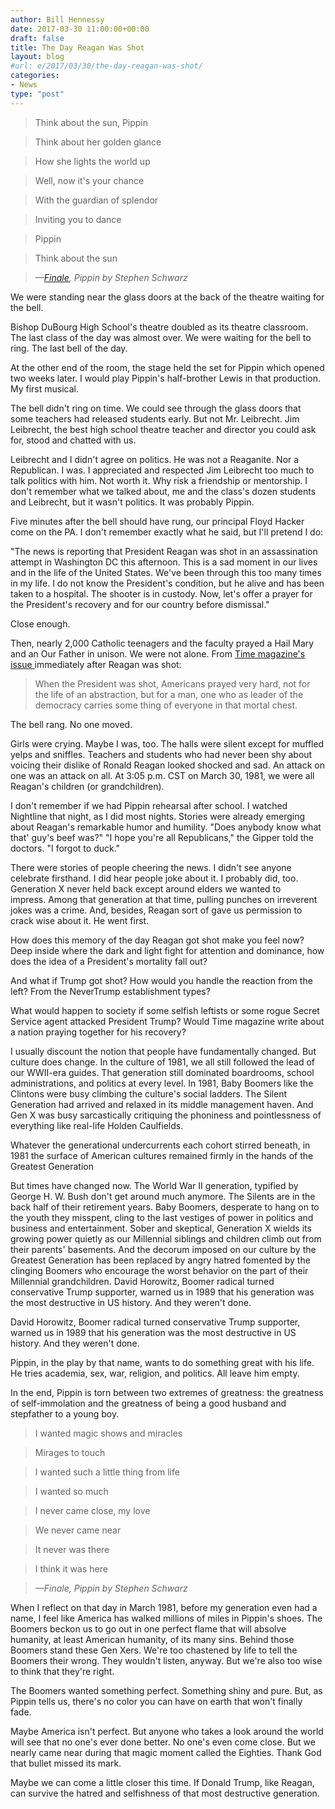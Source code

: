 ```yaml
---
author: Bill Hennessy
date: 2017-03-30 11:00:00+00:00
draft: false
title: The Day Reagan Was Shot
layout: blog
#url: e/2017/03/30/the-day-reagan-was-shot/
categories:
- News
type: "post"
---
```


> 

> 
> Think about the sun, Pippin
> 
> 

> 
> Think about her golden glance
> 
> 

> 
> How she lights the world up
> 
> 

> 
> Well, now it's your chance
> 
> 

> 
> With the guardian of splendor
> 
> 

> 
> Inviting you to dance
> 
> 

> 
> Pippin
> 
> 

> 
> Think about the sun
> 
> 

> 
> _—[Finale](https://www.stlyrics.com/lyrics/pippin/finale.htm), Pippin by Stephen Schwarz_
> 
> 



We were standing near the glass doors at the back of the theatre waiting for the bell.

Bishop DuBourg High School's theatre doubled as its theatre classroom. The last class of the day was almost over. We were waiting for the bell to ring. The last bell of the day.

At the other end of the room, the stage held the set for Pippin which opened two weeks later. I would play Pippin's half-brother Lewis in that production. My first musical.

The bell didn't ring on time. We could see through the glass doors that some teachers had released students early. But not Mr. Leibrecht. Jim Leibrecht, the best high school theatre teacher and director you could ask for, stood and chatted with us.

Leibrecht and I didn't agree on politics. He was not a Reaganite. Nor a Republican. I was. I appreciated and respected Jim Leibrecht too much to talk politics with him. Not worth it. Why risk a friendship or mentorship. I don't remember what we talked about, me and the class's dozen students and Leibrecht, but it wasn't politics. It was probably Pippin.

Five minutes after the bell should have rung, our principal Floyd Hacker come on the PA. I don't remember exactly what he said, but I'll pretend I do:

"The news is reporting that President Reagan was shot in an assassination attempt in Washington DC this afternoon. This is a sad moment in our lives and in the life of the United States. We've been through this too many times in my life. I do not know the President's condition, but he alive and has been taken to a hospital. The shooter is in custody. Now, let's offer a prayer for the President's recovery and for our country before dismissal."

Close enough.

Then, nearly 2,000 Catholic teenagers and the faculty prayed a Hail Mary and an Our Father in unison. We were not alone. From [Time magazine's issue ](https://content.time.com/time/subscriber/article/0,33009,954693-2,00.html)immediately after Reagan was shot:



> When the President was shot, Americans prayed very hard, not for the life of an abstraction, but for a man, one who as leader of the democracy carries some thing of everyone in that mortal chest.



The bell rang. No one moved.

Girls were crying. Maybe I was, too. The halls were silent except for muffled yelps and sniffles. Teachers and students who had never been shy about voicing their dislike of Ronald Reagan looked shocked and sad. An attack on one was an attack on all. At 3:05 p.m. CST on March 30, 1981, we were all Reagan's children (or grandchildren).

I don't remember if we had Pippin rehearsal after school. I watched Nightline that night, as I did most nights. Stories were already emerging about Reagan's remarkable humor and humility. "Does anybody know what that' guy's beef was?" "I hope you're all Republicans," the Gipper told the doctors. "I forgot to duck."

There were stories of people cheering the news. I didn't see anyone celebrate firsthand. I did hear people joke about it. I probably did, too. Generation X never held back except around elders we wanted to impress. Among that generation at that time, pulling punches on irreverent jokes was a crime. And, besides, Reagan sort of gave us permission to crack wise about it. He went first.

How does this memory of the day Reagan got shot make you feel now? Deep inside where the dark and light fight for attention and dominance, how does the idea of a President's mortality fall out?

And what if Trump got shot? How would you handle the reaction from the left? From the NeverTrump establishment types?

What would happen to society if some selfish leftists or some rogue Secret Service agent attacked President Trump? Would Time magazine write about a nation praying together for his recovery?

I usually discount the notion that people have fundamentally changed. But culture does change. In the culture of 1981, we all still followed the lead of our WWII-era guides. That generation still dominated boardrooms, school administrations, and politics at every level. In 1981, Baby Boomers like the Clintons were busy climbing the culture's social ladders. The Silent Generation had arrived and relaxed in its middle management haven. And Gen X was busy sarcastically critiquing the phoniness and pointlessness of everything like real-life Holden Caulfields.

Whatever the generational undercurrents each cohort stirred beneath, in 1981 the surface of American cultures remained firmly in the hands of the Greatest Generation

But times have changed now. The World War II generation, typified by George H. W. Bush don't get around much anymore. The Silents are in the back half of their retirement years. Baby Boomers, desperate to hang on to the youth they misspent, cling to the last vestiges of power in politics and business and entertainment. Sober and skeptical, Generation X wields its growing power quietly as our Millennial siblings and children climb out from their parents' basements. And the decorum imposed on our culture by the Greatest Generation has been replaced by angry hatred fomented by the clinging Boomers who encourage the worst behavior on the part of their Millennial grandchildren. David Horowitz, Boomer radical turned conservative Trump supporter, warned us in 1989 that his generation was the most destructive in US history. And they weren't done.

David Horowitz, Boomer radical turned conservative Trump supporter, warned us in 1989 that his generation was the most destructive in US history. And they weren't done.

Pippin, in the play by that name, wants to do something great with his life. He tries academia, sex, war, religion, and politics. All leave him empty.

In the end, Pippin is torn between two extremes of greatness: the greatness of self-immolation and the greatness of being a good husband and stepfather to a young boy.



> 

> 
> I wanted magic shows and miracles
> 
> 

> 
> Mirages to touch
> 
> 

> 
> I wanted such a little thing from life
> 
> 

> 
> I wanted so much
> 
> 

> 
> I never came close, my love
> 
> 

> 
> We never came near
> 
> 

> 
> It never was there
> 
> 

> 
> I think it was here
> 
> 

> 
> _—Finale, Pippin by Stephen Schwarz_
> 
> 



When I reflect on that day in March 1981, before my generation even had a name, I feel like America has walked millions of miles in Pippin's shoes. The Boomers beckon us to go out in one perfect flame that will absolve humanity, at least American humanity, of its many sins. Behind those Boomers stand these Gen Xers. We're too chastened by life to tell the Boomers their wrong. They wouldn't listen, anyway. But we're also too wise to think that they're right.

The Boomers wanted something perfect. Something shiny and pure. But, as Pippin tells us, there's no color you can have on earth that won't finally fade.

Maybe America isn't perfect. But anyone who takes a look around the world will see that no one's ever done better. No one's even come close. But we nearly came near during that magic moment called the Eighties. Thank God that bullet missed its mark.

Maybe we can come a little closer this time. If Donald Trump, like Reagan, can survive the hatred and selfishness of that most destructive generation.
